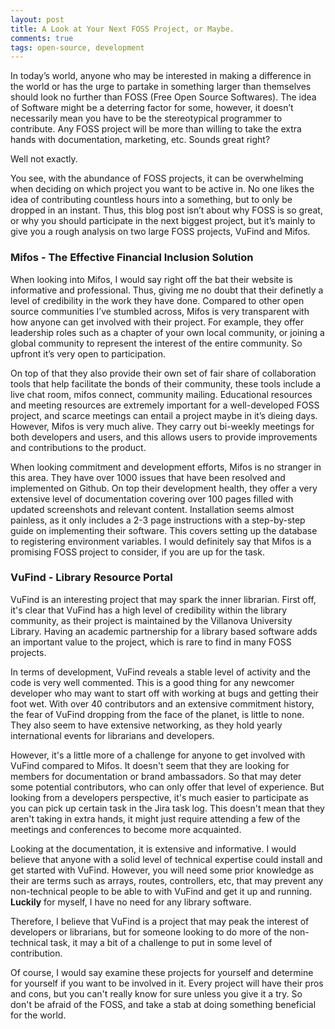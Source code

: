 ```yaml
---
layout: post
title: A Look at Your Next FOSS Project, or Maybe.
comments: true
tags: open-source, development
---
```

In today’s world, anyone who may be interested in making a difference in the world or has the urge to partake in something larger than themselves should look no further than FOSS (Free Open Source Softwares). The idea of Software might be a deterring factor for some, however, it doesn’t necessarily mean you have to be the stereotypical programmer to contribute. Any FOSS project will be more than willing to take the extra hands with documentation, marketing, etc. Sounds great right?

Well not exactly.

You see, with the abundance of FOSS projects, it can be overwhelming when deciding on which project you want to be active in. No one likes the idea of contributing countless hours into a something, but to only be dropped in an instant. Thus, this blog post isn’t about why FOSS is so great, or why you should participate in the next biggest project, but it’s mainly to give you a rough analysis on two large FOSS projects, VuFind and Mifos.

### Mifos - The Effective Financial Inclusion Solution
When looking into Mifos, I would say right off the bat their website is informative and professional. Thus, giving me no doubt that their definetly a level of credibility in the work they have done. Compared to other open source communities I’ve stumbled across, Mifos is very transparent with how anyone can get involved with their project. For example, they offer leadership roles such as a chapter of your own local community, or joining a global community to represent the interest of the entire community. So upfront it’s very open to participation.

On top of that they also provide their own set of fair share of collaboration tools that help facilitate the bonds of their community, these tools include a live chat room, mifos connect, community mailing. Educational resources and meeting resources are extremely important for a well-developed FOSS project, and scarce meetings can entail a project maybe in it’s dieing days. However, Mifos is very much alive. They carry out bi-weekly meetings for both developers and users, and this allows users to provide improvements and contributions to the product.

When looking commitment and development efforts, Mifos is no stranger in this area. They have over 1000 issues that have been resolved and implemented on Github. On top their development health, they offer a very extensive level of documentation covering over 100 pages filled with updated screenshots and relevant content. Installation seems almost painless, as it only includes a 2-3 page instructions with a step-by-step guide on implementing their software. This covers setting up the database to registering environment variables. I would definitely say that Mifos is a promising FOSS project to consider, if you are up for the task. 

### VuFind - Library Resource Portal
VuFind is an interesting project that may spark the inner librarian. First off, it's clear that VuFind has a high level of credibility within the library community, as their project is maintained by the Villanova University Library. Having an academic partnership for a library based software adds an important value to the project, which is rare to find in many FOSS projects.

In terms of development, VuFind reveals a stable level of activity and the code is very well commented. This is a good thing for any newcomer developer who may want to start off with working at bugs and getting their foot wet. With over 40 contributors and an extensive commitment history, the fear of VuFind dropping from the face of the planet, is little to none. They also seem to have extensive networking, as they hold yearly international events for librarians and developers.

However, it's a little more of a challenge for anyone to get involved with VuFind compared to Mifos. It doesn't seem that they are looking for members for documentation or brand ambassadors. So that may deter some potential contributors, who can only offer that level of experience. But looking from a developers perspective, it's much easier to participate as you can pick up certain task in the Jira task log. This doesn't mean that they aren't taking in extra hands, it might just require attending a few of the meetings and conferences to become more acquainted.

Looking at the documentation, it is extensive and informative. I would believe that anyone with a solid level of technical expertise could install and get started with VuFind. However, you will need some prior knowledge as their are terms such as arrays, routes, controllers, etc, that may prevent any non-technical people to be able to with VuFind and get it up and running. **Luckily** for myself, I have no need for any library software. 

Therefore, I believe that VuFind is a project that may peak the interest of developers or librarians, but for someone looking to do more of the non-technical task, it may a bit of a challenge to put in some level of contribution.

Of course, I would say examine these projects for yourself and determine for yourself if you want to be involved in it. Every project will have their pros and cons, but you can't really know for sure unless you give it a try. So don't be afraid of the FOSS, and take a stab at doing something beneficial for the world.
